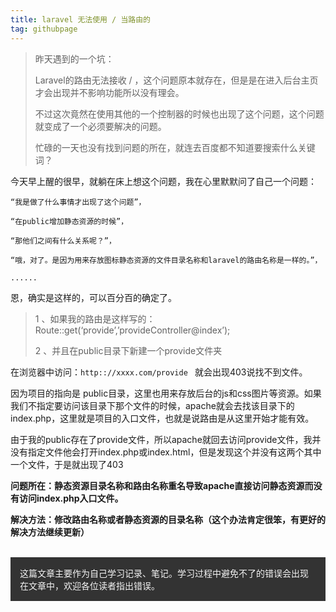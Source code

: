 ```yaml
---
title: laravel 无法使用 / 当路由的
tag: githubpage
---
```


> 昨天遇到的一个坑：
>
> Laravel的路由无法接收 / ，这个问题原本就存在，但是是在进入后台主页才会出现并不影响功能所以没有理会。
>
> 不过这次竟然在使用其他的一个控制器的时候也出现了这个问题，这个问题就变成了一个必须要解决的问题。
>
> 忙碌的一天也没有找到问题的所在，就连去百度都不知道要搜索什么关键词？

今天早上醒的很早，就躺在床上想这个问题，我在心里默默问了自己一个问题：

```
“我是做了什么事情才出现了这个问题”，

“在public增加静态资源的时候”，

“那他们之间有什么关系呢？”，

“哦，对了。是因为用来存放图标静态资源的文件目录名称和laravel的路由名称是一样的。”，

......
```

恩，确实是这样的，可以百分百的确定了。

> 1 、如果我的路由是这样写的：Route::get(‘provide’,’provideController@index’);
>
> 2 、并且在public目录下新建一个provide文件夹

在浏览器中访问：`http:://xxxx.com/provide ` 就会出现403说找不到文件。 

因为项目的指向是 public目录，这里也用来存放后台的js和css图片等资源。如果我们不指定要访问该目录下那个文件的时候，apache就会去找该目录下的index.php，这里就是项目的入口文件，也就是说路由是从这里开始才能有效。

由于我的public存在了provide文件，所以apache就回去访问provide文件，我并没有指定文件他会打开index.php或index.html，但是发现这个并没有这两个其中一个文件，于是就出现了403

 

**问题所在：静态资源目录名称和路由名称重名导致apache直接访问静态资源而没有访问index.php入口文件。**

**解决方法：修改路由名称或者静态资源的目录名称（这个办法肯定很笨，有更好的解决方法继续更新）**

<br><span style='padding:15px;display:block;background:#333;color:#f5f5f5;font-size:14px'>这篇文章主要作为自己学习记录、笔记。学习过程中避免不了的错误会出现在文章中，欢迎各位读者指出错误。</span>